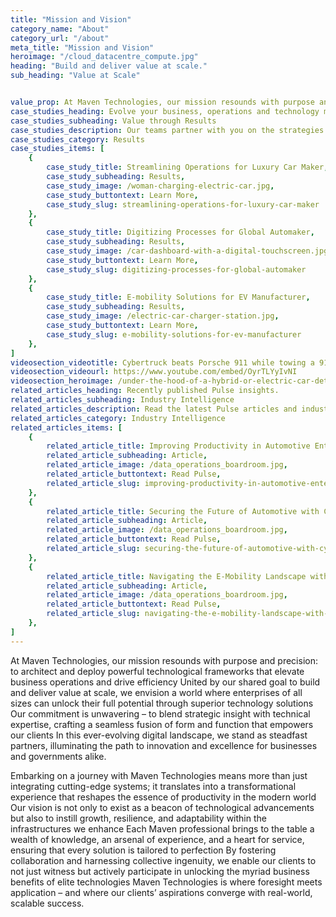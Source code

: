 ```yaml
---
title: "Mission and Vision"
category_name: "About"
category_url: "/about"
meta_title: "Mission and Vision"
heroimage: "/cloud_datacentre_compute.jpg"
heading: "Build and deliver value at scale."
sub_heading: "Value at Scale"


value_prop: At Maven Technologies, our mission resounds with purpose and precision - to architect and deploy powerful technological frameworks that elevate business operations and drive efficiency. United by our shared goal to build and deliver value at scale, we envision a world where enterprises of all sizes can unlock their full potential through superior technology solutions. Our commitment is unwavering – to blend strategic insight with technical expertise, crafting a seamless fusion of form and function that empowers our clients. In this ever-evolving digital landscape, we stand as steadfast partners, illuminating the path to innovation and excellence for businesses and governments alike. Embarking on a journey with Maven Technologies means more than just integrating cutting-edge systems; it translates into a transformational experience that reshapes the essence of productivity in the modern world. Our vision is not only to exist as a beacon of technological advancements but also to instill growth, resilience, and adaptability within the infrastructures we enhance. Each Maven professional brings to the table a wealth of knowledge, an arsenal of experience, and a heart for service, ensuring that every solution is tailored to perfection. By fostering collaboration and harnessing collective ingenuity, we enable our clients to not just witness but actively participate in unlocking the myriad business benefits of elite technologies. Maven Technologies is where foresight meets application – and where our clients’ aspirations converge with real-world, scalable success."
case_studies_heading: Evolve your business, operations and technology models.
case_studies_subheading: Value through Results
case_studies_description: Our teams partner with you on the strategies and solutions to transform your company.
case_studies_category: Results
case_studies_items: [
	{
		case_study_title: Streamlining Operations for Luxury Car Maker,
		case_study_subheading: Results,
		case_study_image: /woman-charging-electric-car.jpg,
		case_study_buttontext: Learn More,
		case_study_slug: streamlining-operations-for-luxury-car-maker
	},
	{
		case_study_title: Digitizing Processes for Global Automaker,
		case_study_subheading: Results,
		case_study_image: /car-dashboard-with-a-digital-touchscreen.jpg,
		case_study_buttontext: Learn More,
		case_study_slug: digitizing-processes-for-global-automaker
	},
	{
		case_study_title: E-mobility Solutions for EV Manufacturer,
		case_study_subheading: Results,
		case_study_image: /electric-car-charger-station.jpg,
		case_study_buttontext: Learn More,
		case_study_slug: e-mobility-solutions-for-ev-manufacturer
	},
]
videosection_videotitle: Cybertruck beats Porsche 911 while towing a 911
videosection_videourl: https://www.youtube.com/embed/OyrTLYyIvNI
videosection_heroimage: /under-the-hood-of-a-hybrid-or-electric-car-detail.jpg
related_articles_heading: Recently published Pulse insights.
related_articles_subheading: Industry Intelligence
related_articles_description: Read the latest Pulse articles and industry insights.
related_articles_category: Industry Intelligence
related_articles_items: [
	{
		related_article_title: Improving Productivity in Automotive Enterprises,
		related_article_subheading: Article,
		related_article_image: /data_operations_boardroom.jpg,
		related_article_buttontext: Read Pulse,
		related_article_slug: improving-productivity-in-automotive-enterprises
	},
	{
		related_article_title: Securing the Future of Automotive with Cybersecurity,
		related_article_subheading: Article,
		related_article_image: /data_operations_boardroom.jpg,
		related_article_buttontext: Read Pulse,
		related_article_slug: securing-the-future-of-automotive-with-cybersecurity
	},
	{
		related_article_title: Navigating the E-Mobility Landscape with Maven,
		related_article_subheading: Article,
		related_article_image: /data_operations_boardroom.jpg,
		related_article_buttontext: Read Pulse,
		related_article_slug: navigating-the-e-mobility-landscape-with-maven
	},
]
---
```

At Maven Technologies, our mission resounds with purpose and precision: to architect and deploy powerful technological frameworks that elevate business operations and drive efficiency
United by our shared goal to build and deliver value at scale, we envision a world where enterprises of all sizes can unlock their full potential through superior technology solutions
Our commitment is unwavering – to blend strategic insight with technical expertise, crafting a seamless fusion of form and function that empowers our clients
In this ever-evolving digital landscape, we stand as steadfast partners, illuminating the path to innovation and excellence for businesses and governments alike.

Embarking on a journey with Maven Technologies means more than just integrating cutting-edge systems; it translates into a transformational experience that reshapes the essence of productivity in the modern world
Our vision is not only to exist as a beacon of technological advancements but also to instill growth, resilience, and adaptability within the infrastructures we enhance
Each Maven professional brings to the table a wealth of knowledge, an arsenal of experience, and a heart for service, ensuring that every solution is tailored to perfection
By fostering collaboration and harnessing collective ingenuity, we enable our clients to not just witness but actively participate in unlocking the myriad business benefits of elite technologies
Maven Technologies is where foresight meets application – and where our clients’ aspirations converge with real-world, scalable success.